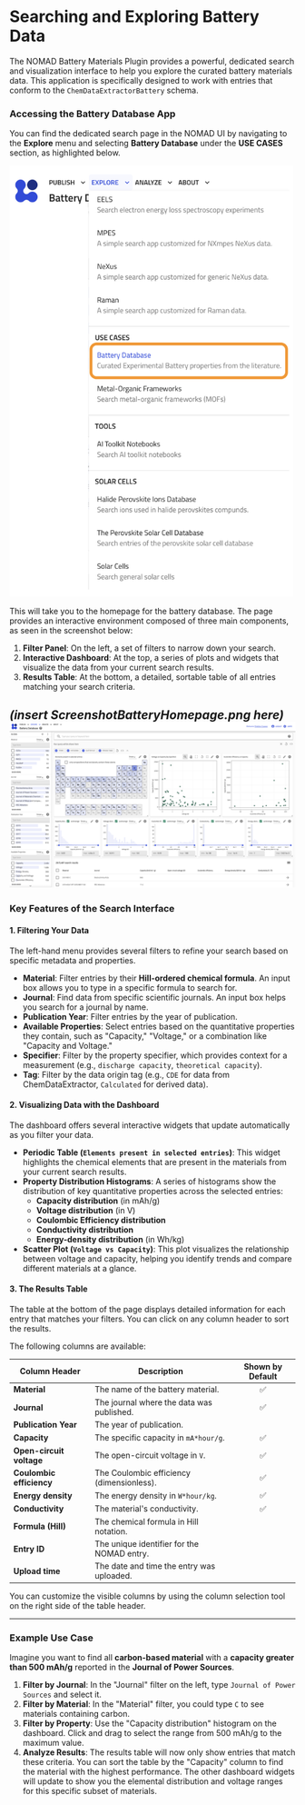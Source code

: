 
# Searching and Exploring Battery Data

The NOMAD Battery Materials Plugin provides a powerful, dedicated search and visualization interface to help you explore the curated battery materials data. This application is specifically designed to work with entries that conform to the `ChemDataExtractorBattery` schema.

### Accessing the Battery Database App

You can find the dedicated search page in the NOMAD UI by navigating to the **Explore** menu and selecting **Battery Database** under the **USE CASES** section, as highlighted below.

<img src="ScreenshotBatterytab.png" alt="How to find Battery Database App tab" width="500">

This will take you to the homepage for the battery database. The page provides an interactive environment composed of three main components, as seen in the screenshot below:

1.  **Filter Panel**: On the left, a set of filters to narrow down your search.
2.  **Interactive Dashboard**: At the top, a series of plots and widgets that visualize the data from your current search results.
3.  **Results Table**: At the bottom, a detailed, sortable table of all entries matching your search criteria.

*(insert ScreenshotBatteryHomepage.png here)*
<img src="ScreenshotBatteryHomepage.png" alt="image of Battery Database Homepage" width="800">
---

### Key Features of the Search Interface

#### 1. Filtering Your Data

The left-hand menu provides several filters to refine your search based on specific metadata and properties.

-   **Material**: Filter entries by their **Hill-ordered chemical formula**. An input box allows you to type in a specific formula to search for.
-   **Journal**: Find data from specific scientific journals. An input box helps you search for a journal by name.
-   **Publication Year**: Filter entries by the year of publication.
-   **Available Properties**: Select entries based on the quantitative properties they contain, such as "Capacity," "Voltage," or a combination like "Capacity and Voltage."
-   **Specifier**: Filter by the property specifier, which provides context for a measurement (e.g., `discharge capacity`, `theoretical capacity`).
-   **Tag**: Filter by the data origin tag (e.g., `CDE` for data from ChemDataExtractor, `Calculated` for derived data).

#### 2. Visualizing Data with the Dashboard

The dashboard offers several interactive widgets that update automatically as you filter your data.

-   **Periodic Table (`Elements present in selected entries`)**: This widget highlights the chemical elements that are present in the materials from your current search results.
-   **Property Distribution Histograms**: A series of histograms show the distribution of key quantitative properties across the selected entries:
    -   **Capacity distribution** (in mAh/g)
    -   **Voltage distribution** (in V)
    -   **Coulombic Efficiency distribution**
    -   **Conductivity distribution**
    -   **Energy-density distribution** (in Wh/kg)
-   **Scatter Plot (`Voltage vs Capacity`)**: This plot visualizes the relationship between voltage and capacity, helping you identify trends and compare different materials at a glance.

#### 3. The Results Table

The table at the bottom of the page displays detailed information for each entry that matches your filters. You can click on any column header to sort the results.

The following columns are available:

| Column Header            | Description                                              | Shown by Default |
| ------------------------ | -------------------------------------------------------- | :--------------: |
| **Material**             | The name of the battery material.                        |        ✅        |
| **Journal**              | The journal where the data was published.                |        ✅        |
| **Publication Year**     | The year of publication.                                 |                  |
| **Capacity**             | The specific capacity in `mA*hour/g`.                    |        ✅        |
| **Open-circuit voltage** | The open-circuit voltage in `V`.                         |        ✅        |
| **Coulombic efficiency** | The Coulombic efficiency (dimensionless).                |        ✅        |
| **Energy density**       | The energy density in `W*hour/kg`.                       |        ✅        |
| **Conductivity**         | The material's conductivity.                             |        ✅        |
| **Formula (Hill)**       | The chemical formula in Hill notation.                   |                  |
| **Entry ID**             | The unique identifier for the NOMAD entry.               |                  |
| **Upload time**          | The date and time the entry was uploaded.                |                  |

You can customize the visible columns by using the column selection tool on the right side of the table header.

---

### Example Use Case

Imagine you want to find all **carbon-based material** with a **capacity greater than 500 mAh/g** reported in the **Journal of Power Sources**.

1.  **Filter by Journal**: In the "Journal" filter on the left, type `Journal of Power Sources` and select it.
2.  **Filter by Material**: In the "Material" filter, you could type `C` to see materials containing carbon.
3.  **Filter by Property**: Use the "Capacity distribution" histogram on the dashboard. Click and drag to select the range from 500 mAh/g to the maximum value.
4.  **Analyze Results**: The results table will now only show entries that match these criteria. You can sort the table by the "Capacity" column to find the material with the highest performance. The other dashboard widgets will update to show you the elemental distribution and voltage ranges for this specific subset of materials.